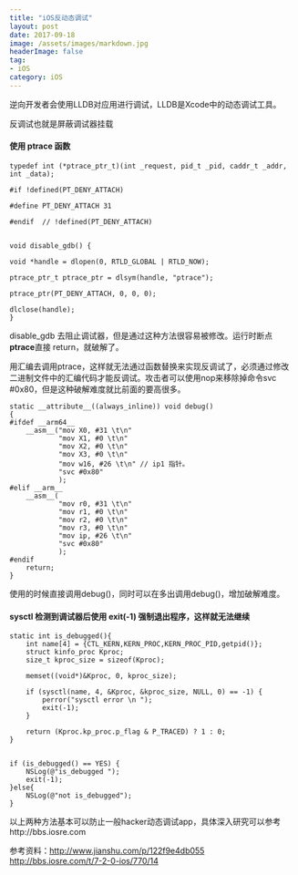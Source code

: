 ```yaml
---
title: "iOS反动态调试"
layout: post
date: 2017-09-18
image: /assets/images/markdown.jpg
headerImage: false
tag:
- iOS
category: iOS
---
```



逆向开发者会使用LLDB对应用进行调试，LLDB是Xcode中的动态调试工具。

反调试也就是屏蔽调试器挂载

#### 使用 ptrace 函数

	typedef int (*ptrace_ptr_t)(int _request, pid_t _pid, caddr_t _addr, int _data);
	
	#if !defined(PT_DENY_ATTACH)
	
	#define PT_DENY_ATTACH 31
	
	#endif  // !defined(PT_DENY_ATTACH)
	
	
	void disable_gdb() {
	
    void *handle = dlopen(0, RTLD_GLOBAL | RTLD_NOW);
    
    ptrace_ptr_t ptrace_ptr = dlsym(handle, "ptrace");
    
    ptrace_ptr(PT_DENY_ATTACH, 0, 0, 0);
    
    dlclose(handle);
	}
	
	
disable_gdb 去阻止调试器，但是通过这种方法很容易被修改。运行时断点**ptrace**直接 return，就破解了。

用汇编去调用ptrace，这样就无法通过函数替换来实现反调试了，必须通过修改二进制文件中的汇编代码才能反调试。攻击者可以使用nop来移除掉命令svc #0x80，但是这种破解难度就比前面的要高很多。

	static __attribute__((always_inline)) void debug()
	{
	#ifdef __arm64__
	    __asm__("mov X0, #31 \t\n"
	            "mov X1, #0 \t\n"
	            "mov X2, #0 \t\n"
	            "mov X3, #0 \t\n"
	            "mov w16, #26 \t\n" // ip1 指针。
	            "svc #0x80"
	            );
	#elif __arm__
	    __asm__(
	            "mov r0, #31 \t\n"
	            "mov r1, #0 \t\n"
	            "mov r2, #0 \t\n"
	            "mov r3, #0 \t\n"
	            "mov ip, #26 \t\n"
	            "svc #0x80"
	            );
	#endif
	    return;
	}


使用的时候直接调用debug()，同时可以在多出调用debug()，增加破解难度。



#### sysctl 检测到调试器后使用 exit(-1) 强制退出程序，这样就无法继续

	
	static int is_debugged(){
		int name[4] = {CTL_KERN,KERN_PROC,KERN_PROC_PID,getpid()};
	    struct kinfo_proc Kproc;
	    size_t kproc_size = sizeof(Kproc);
	    
	    memset((void*)&Kproc, 0, kproc_size);
	    
	    if (sysctl(name, 4, &Kproc, &kproc_size, NULL, 0) == -1) {
	        perror("sysctl error \n ");
	        exit(-1);
	    }
	    
	    return (Kproc.kp_proc.p_flag & P_TRACED) ? 1 : 0;
	}
		
		
	if (is_debugged() == YES) {
        NSLog(@"is_debugged ");
        exit(-1);
    }else{
        NSLog(@"not is_debugged");
    }


以上两种方法基本可以防止一般hacker动态调试app，具体深入研究可以参考http://bbs.iosre.com


参考资料：http://www.jianshu.com/p/122f9e4db055
		http://bbs.iosre.com/t/7-2-0-ios/770/14
